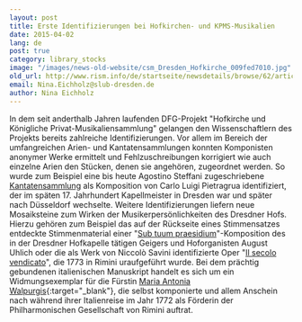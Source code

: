 ```yaml
---
layout: post
title: Erste Identifizierungen bei Hofkirchen- und KPMS-Musikalien
date: 2015-04-02
lang: de
post: true
category: library_stocks
image: "/images/news-old-website/csm_Dresden_Hofkirche_009fed7010.jpg"
old_url: http://www.rism.info/de/startseite/newsdetails/browse/62/article/64/composers-identified-in-royal-dresden-music-collections.html
email: Nina.Eichholz@slub-dresden.de
author: Nina Eichholz
---
```



In dem seit anderthalb Jahren laufenden DFG-Projekt "Hofkirche und Königliche Privat-Musikaliensammlung" gelangen den Wissenschaftlern des Projekts bereits zahlreiche Identifizierungen. Vor allem im Bereich der umfangreichen Arien- und Kantatensammlungen konnten Komponisten anonymer Werke ermittelt und Fehlzuschreibungen korrigiert wie auch einzelne Arien den Stücken, denen sie angehören, zugeordnet werden. So wurde zum Beispiel eine bis heute Agostino Steffani zugeschriebene [Kantatensammlung](https://opac.rism.info/metaopac/search?View=rism&View=rism&id=212007223 "Pietragrua 18 Kantaten Katalogisat in RISM") als Komposition von Carlo Luigi Pietragrua identifiziert, der im späten 17. Jahrhundert Kapellmeister in Dresden war und später nach Düsseldorf wechselte. Weitere Identifizierungen liefern neue Mosaiksteine zum Wirken der Musikerpersönlichkeiten des Dresdner Hofs. Hierzu gehören zum Beispiel das auf der Rückseite eines Stimmensatzes entdeckte Stimmenmaterial einer "[Sub tuum praesidium](https://opac.rism.info/metaopac/search?View=rism&View=rism&id=212007302 "Uhlich")"-Komposition des in der Dresdner Hofkapelle tätigen Geigers und Hoforganisten August Uhlich oder die als Werk von Niccolò Savini identifizierte Oper "[Il secolo vendicato](https://opac.rism.info/metaopac/search?View=rism&View=rism&documentid=212007568 "Savini Il secolo vendicato Katalogisat in RISM")", die 1773 in Rimini uraufgeführt wurde. Bei dem prächtig gebundenen italienischen Manuskript handelt es sich um ein Widmungsexemplar für die Fürstin [Maria Antonia Walpurgis](https://opac.rism.info/search?View=rism&author=Maria+Antonia+Walpurgis){:target="_blank"}, die selbst komponierte und allem Anschein nach während ihrer Italienreise im Jahr 1772 als Förderin der Philharmonischen Gesellschaft von Rimini auftrat.



